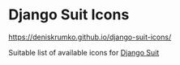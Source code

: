Django Suit Icons
=================

https://deniskrumko.github.io/django-suit-icons/

Suitable list of available icons for [Django Suit](http://djangosuit.com/)
